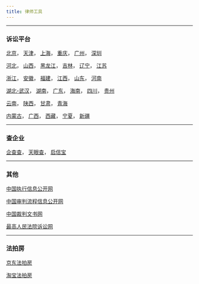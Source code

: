 ```yaml
---
title: 律师工具
---
```



***
### 诉讼平台

[北京](https://sspt.bjcourt.gov.cn)，
[天津](https://sswy.tjcourt.gov.cn/login)，
[上海](https://www.hshfy.sh.cn/shwfy/ssfww/login.jsp)，
[重庆](http://ssfw.cqfygzfw.gov.cn/dzfy/)，
[广州](https://ols.gzinternetcourt.gov.cn/)，
[深圳](https://www.szcourt.gov.cn/lawsuitPlatform/lawsuitIndex)

  
[河北](http://hbgy.hebeicourt.gov.cn/dzfy)，
[山西](http://www.shanxify.gov.cn/)，
[黑龙江](http://www.hljcourt.gov.cn/ssfw/)，
[吉林](http://www.e-court.gov.cn/)，
[辽宁](https://lnsfw.lnsfy.gov.cn/lnssfw/)，
[江苏](https://ssfw.jsfy.gov.cn/#/index)


[浙江](http://www.zjcourt.cn/)，
[安徽](http://www.ahgyss.cn/)，
[福建](http://ws.fjcourt.gov.cn/Ssfw/Index.html)，
[江西](http://www.jxfy.gov.cn/web/root/index.jsp)，
[山东](https://sd12368.gov.cn)，
[河南](http://ssfw.hncourt.gov.cn/)


[湖北-武汉](http://www.wuhancourt.gov.cn/whssfw/)，
[湖南](http://dzfy.hunan.gov.cn:8000/hunanwsfy/)，
[广东](https://ssfw.gdcourts.gov.cn)，
[海南](http://sfpt.hicourt.gov.cn/login)，
[四川](https://www.scssfw.gov.cn/#/index)，
[贵州](https://sswy.guizhoucourt.cn/login)


[云南](https://www.ynfy.gov.cn)，
[陕西](http://www.sxgaofa.cn/)，
[甘肃](http://sfgk.chinagscourt.gov.cn/ssfw/index.jhtml)，
[青海](http://www.qhwsfy.gov.cn/)


[内蒙古](http://www.nmgfy.gov.cn/)，
[广西](http://e.gxcourt.gov.cn/)，
[西藏](http://xz.12348.gov.cn/index.html)，
[宁夏](https://ssfw.nxfy.gov.cn/ssfw/index.jhtml)，
[新疆](http://www.xjcourt.gov.cn/ssfw/index.jhtml)

***
### 查企业

[企查查](https://www.qcc.com)，
[天眼查](https://www.tianyancha.com)，
[启信宝](https://www.qixin.com/)

***
### 其他

[中国执行信息公开网](http://zxgk.court.gov.cn/)

[中国审判流程信息公开网](https://splcgk.court.gov.cn/gzfwww/)

[中国裁判文书网](https://wenshu.court.gov.cn/)

[最高人民法院诉讼网](https://ssfw.court.gov.cn/ssfww/)

***
### 法拍房

[京东法拍房](https://pmsearch.jd.com/?publishSource=7) 

[淘宝法拍房](https://sf.taobao.com/list/50025969.htm)